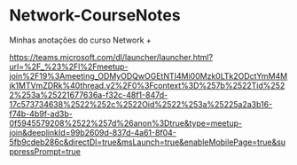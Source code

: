 # Network-CourseNotes
Minhas anotações do curso Network +

https://teams.microsoft.com/dl/launcher/launcher.html?url=%2F_%23%2Fl%2Fmeetup-join%2F19%3Ameeting_ODMyODQwOGEtNTI4Mi00Mzk0LTk2ODctYmM4Mjk1MTVmZDRk%40thread.v2%2F0%3Fcontext%3D%257b%2522Tid%2522%253a%25221677636a-f32c-48f1-847d-17c573734638%2522%252c%2522Oid%2522%253a%25225a2a3b16-f74b-4b9f-ad3b-0f5945579208%2522%257d%26anon%3Dtrue&type=meetup-join&deeplinkId=99b2609d-837d-4a61-8f04-5fb9cdeb286c&directDl=true&msLaunch=true&enableMobilePage=true&suppressPrompt=true
